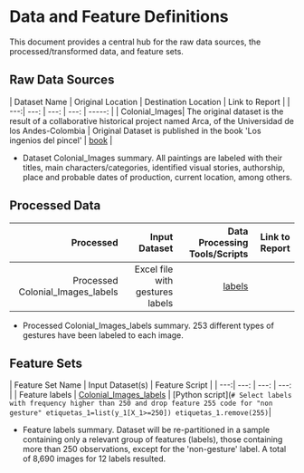 # Data and Feature Definitions

This document provides a central hub for the raw data sources, the processed/transformed data, and feature sets. 


## Raw Data Sources

| Dataset Name | Original Location   | Destination Location | Link to Report |
| ---:| ---: | ---: | ---: | -----: |
| Colonial_Images| The original dataset is the result of a collaborative historical project named Arca, of the Universidad de los Andes-Colombia  | Original Dataset is published in the book 'Los ingenios del pincel' | [book](https://losingeniosdelpincel.uniandes.edu.co/arca/) |

* Dataset Colonial_Images summary. All paintings are labeled with their titles, main characters/categories, identified visual stories, authorship, place and probable dates of production, current location, among others. 

## Processed Data
| Processed  | Input Dataset  | Data Processing Tools/Scripts | Link to Report |
| ---:| ---: | ---: | ---: | 
| Processed Colonial_Images_labels | Excel file with gestures labels | [labels](https://drive.google.com/file/d/1ByhZrQSgKJGJYYDaSRcx0gqYvT8orAyB/view?usp=share_link)| 
* Processed Colonial_Images_labels summary. 253 different types of gestures have been labeled to each image.


## Feature Sets

| Feature Set Name | Input Dataset(s)  | Feature Script  |
| ---:| ---: | ---: | ---: | 
| Feature labels | [Colonial_Images_labels](https://drive.google.com/file/d/1ByhZrQSgKJGJYYDaSRcx0gqYvT8orAyB/view?usp=share_link) | [Python script](`# Select labels with frequency higher than 250 and drop feature 255 code for "non gesture"
etiquetas_1=list(y_1[X_1>=250])
etiquetas_1.remove(255)`|


* Feature labels summary. Dataset will be re-partitioned in a sample containing only a relevant group of features (labels), those containing more than 250 observations, except for the 'non-gesture' label. A total of 8,690 images for 12 labels resulted.

